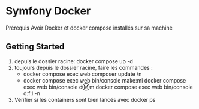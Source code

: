 # Symfony Docker 

Prérequis 
  Avoir Docker et docker compose installés sur sa machine

## Getting Started

1. depuis le dossier racine: docker compose up -d 
2. toujours depuis le dossier racine, faire les commandes : 
   -  docker compose exec web composer update \n
   -  docker compose exec web bin/console make:mi
    docker compose exec web bin/console d:m:m 
    docker compose exec web bin/console d:f:l -n 
3. Vérifier si les containers sont bien lancés avec docker ps 
